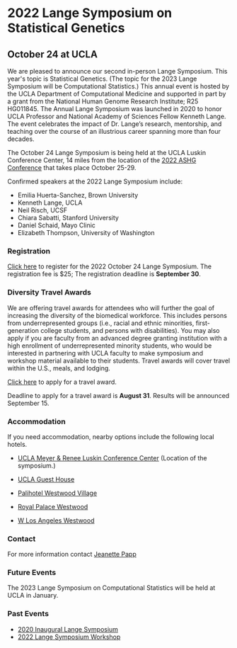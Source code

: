 # 2022 Lange Symposium on Statistical Genetics
## October 24 at UCLA
We are pleased to announce our second in-person Lange Symposium. This year's topic is Statistical Genetics. (The topic for the 2023 Lange Symposium will be Computational Statistics.) This annual event is hosted by the UCLA Department of Computational Medicine and supported in part by a grant from the National Human Genome Research Institute; R25 HG011845. The Annual Lange Symposium was launched in 2020 to honor UCLA Professor and National Academy of Sciences Fellow Kenneth Lange. The event celebrates the impact of Dr. Lange’s research, mentorship, and teaching over the course of an illustrious career spanning more than four decades.

The October 24 Lange Symposium is being held at the UCLA Luskin Conference Center, 14 miles from the location of the [2022 ASHG Conference](https://www.ashg.org/meetings/2022-annual-meeting/) that takes place October 25-29.


Confirmed speakers at the 2022 Lange Symposium include:
- Emilia Huerta-Sanchez, Brown University
- Kenneth Lange, UCLA
- Neil Risch, UCSF
- Chiara Sabatti, Stanford University
- Daniel Schaid, Mayo Clinic
- Elizabeth Thompson, University of Washington

### Registration

[Click here](https://uclahs.az1.qualtrics.com/jfe/form/SV_3Prn2EMtbUjYHVs) to register for the 2022 October 24 Lange Symposium. The registration fee is $25; The registration deadline is **September 30**.

### Diversity Travel Awards

We are offering travel awards for attendees who will further the goal of increasing the diversity of the biomedical workforce. This includes persons from underrepresented groups (i.e., racial and ethnic minorities, first-generation college students, and persons with disabilities). You may also apply if you are faculty from an advanced degree granting institution with a high enrollment of underrepresented minority students, who would be interested in partnering with UCLA faculty to make symposium and workshop material available to their students. Travel awards will cover travel within the U.S., meals, and lodging.

[Click here](https://uclahs.az1.qualtrics.com/jfe/form/SV_87GMJPrwMTTa2IS) to apply for a travel award.

Deadline to apply for a travel award is **August 31**. Results will be announced September 15.

### Accommodation

If you need accommodation, nearby options include the following local hotels.

- [UCLA Meyer & Renee Luskin Conference Center](https://luskinconferencecenter.ucla.edu/hotels-near-ucla/standard-rooms/)
(Location of the symposium.)

- [UCLA Guest House](http://guesthouse.ucla.edu/)

- [Palihotel Westwood Village](https://www.palisociety.com/hotels/westwood-village)

- [Royal Palace Westwood](http://www.royalpalacewestwood.com/)

- [W Los Angeles Westwood](https://www.marriott.com/en-us/hotels/laxwb-w-los-angeles-west-beverly-hills/overview/)

### Contact

For more information contact [Jeanette Papp](mailto:jcpapp@ucla.edu?subject=Lange_Symposium)

### Future Events
The 2023 Lange Symposium on Computational Statistics will be held at UCLA in January.

### Past Events
- [2020 Inaugural Lange Symposium](https://langesymposium.github.io/2020/)
- [2022 Lange Symposium Workshop](https://langesymposium.github.io/2022-July-Workshop/)
